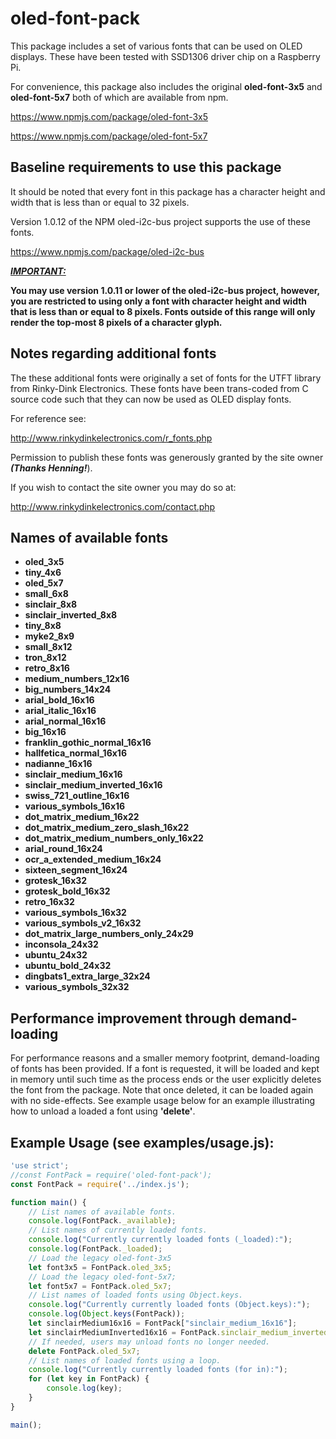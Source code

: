 # oled-font-pack
This package includes a set of various fonts that can be used on OLED displays. These have been tested with SSD1306 driver chip on a Raspberry Pi.  

For convenience, this package also includes the original **oled-font-3x5** and **oled-font-5x7** both of which are available from npm.

https://www.npmjs.com/package/oled-font-3x5

https://www.npmjs.com/package/oled-font-5x7



## Baseline requirements to use this package

It should be noted that every font in this package has a character height and width that is less than or equal to 32 pixels.  

Version 1.0.12 of the NPM oled-i2c-bus project supports the use of these fonts.   

https://www.npmjs.com/package/oled-i2c-bus

***<u>IMPORTANT:</u>***

**You may use version 1.0.11 or lower of the oled-i2c-bus project, however, you are restricted to using only a font with character height and width that is less than or equal to 8 pixels.  Fonts outside of this range will only render the top-most 8 pixels of a character glyph.**



## Notes regarding additional fonts

The these additional fonts were originally a set of fonts for the UTFT library from Rinky-Dink Electronics.  These fonts have been trans-coded from C source code such that they can now be used as OLED display fonts.

For reference see:

http://www.rinkydinkelectronics.com/r_fonts.php

Permission to publish these fonts was generously granted by the site owner ***(Thanks Henning!***).

If you wish to contact the site owner you may do so at:

http://www.rinkydinkelectronics.com/contact.php



## Names of available fonts

- **oled_3x5**
- **tiny_4x6**
- **oled_5x7**
- **small_6x8**
- **sinclair_8x8**
- **sinclair_inverted_8x8**
- **tiny_8x8**
- **myke2_8x9**
- **small_8x12**
- **tron_8x12**
- **retro_8x16**
- **medium_numbers_12x16**
- **big_numbers_14x24**
- **arial_bold_16x16**
- **arial_italic_16x16**
- **arial_normal_16x16**
- **big_16x16**
- **franklin_gothic_normal_16x16**
- **hallfetica_normal_16x16**
- **nadianne_16x16**
- **sinclair_medium_16x16**
- **sinclair_medium_inverted_16x16**
- **swiss_721_outline_16x16**
- **various_symbols_16x16**
- **dot_matrix_medium_16x22**
- **dot_matrix_medium_zero_slash_16x22**
- **dot_matrix_medium_numbers_only_16x22**
- **arial_round_16x24**
- **ocr_a_extended_medium_16x24**
- **sixteen_segment_16x24**
- **grotesk_16x32**
- **grotesk_bold_16x32**
- **retro_16x32**
- **various_symbols_16x32**
- **various_symbols_v2_16x32**
- **dot_matrix_large_numbers_only_24x29**
- **inconsola_24x32**
- **ubuntu_24x32**
- **ubuntu_bold_24x32**
- **dingbats1_extra_large_32x24**
- **various_symbols_32x32**



## Performance improvement through demand-loading

For performance reasons and a smaller memory footprint,  demand-loading of fonts has been provided.  If a font is requested, it will be loaded and kept in memory until such time as the process ends or the user explicitly deletes the font from the package.  Note that once deleted, it can be loaded again with no side-effects.  See example usage below for an example illustrating how to unload a loaded a font using **'delete'**.

## 

## Example Usage (see examples/usage.js):

```javascript
'use strict';
//const FontPack = require('oled-font-pack');
const FontPack = require('../index.js');

function main() {
    // List names of available fonts.
    console.log(FontPack._available);
    // List names of currently loaded fonts.
    console.log("Currently currently loaded fonts (_loaded):");
    console.log(FontPack._loaded);
    // Load the legacy oled-font-3x5
    let font3x5 = FontPack.oled_3x5;
    // Load the legacy oled-font-5x7;
    let font5x7 = FontPack.oled_5x7;
    // List names of loaded fonts using Object.keys.
    console.log("Currently currently loaded fonts (Object.keys):");
    console.log(Object.keys(FontPack));
    let sinclairMedium16x16 = FontPack["sinclair_medium_16x16"];
    let sinclairMediumInverted16x16 = FontPack.sinclair_medium_inverted_16x16;
    // If needed, users may unload fonts no longer needed.
    delete FontPack.oled_5x7;
    // List names of loaded fonts using a loop.
    console.log("Currently currently loaded fonts (for in):");
    for (let key in FontPack) {
        console.log(key);
    }
}

main();
```

